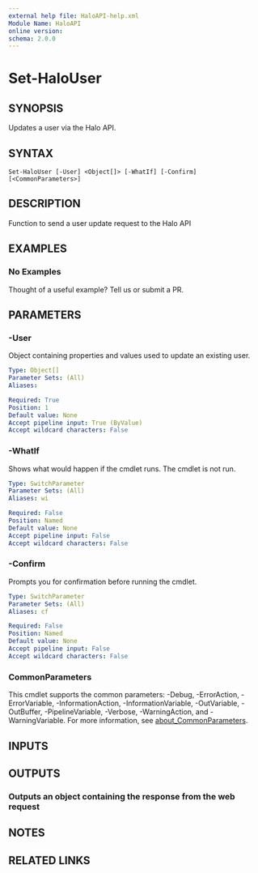 ```yaml
---
external help file: HaloAPI-help.xml
Module Name: HaloAPI
online version:
schema: 2.0.0
---
```


# Set-HaloUser

## SYNOPSIS

Updates a user via the Halo API.

## SYNTAX

```
Set-HaloUser [-User] <Object[]> [-WhatIf] [-Confirm] [<CommonParameters>]
```

## DESCRIPTION

Function to send a user update request to the Halo API

## EXAMPLES

### No Examples

Thought of a useful example? Tell us or submit a PR.

## PARAMETERS

### -User

Object containing properties and values used to update an existing user.

```yaml
Type: Object[]
Parameter Sets: (All)
Aliases:

Required: True
Position: 1
Default value: None
Accept pipeline input: True (ByValue)
Accept wildcard characters: False
```

### -WhatIf

Shows what would happen if the cmdlet runs. The cmdlet is not run.

```yaml
Type: SwitchParameter
Parameter Sets: (All)
Aliases: wi

Required: False
Position: Named
Default value: None
Accept pipeline input: False
Accept wildcard characters: False
```

### -Confirm

Prompts you for confirmation before running the cmdlet.

```yaml
Type: SwitchParameter
Parameter Sets: (All)
Aliases: cf

Required: False
Position: Named
Default value: None
Accept pipeline input: False
Accept wildcard characters: False
```

### CommonParameters
This cmdlet supports the common parameters: -Debug, -ErrorAction, -ErrorVariable, -InformationAction, -InformationVariable, -OutVariable, -OutBuffer, -PipelineVariable, -Verbose, -WarningAction, and -WarningVariable. For more information, see [about_CommonParameters](http://go.microsoft.com/fwlink/?LinkID=113216).

## INPUTS

## OUTPUTS

### Outputs an object containing the response from the web request

## NOTES

## RELATED LINKS
